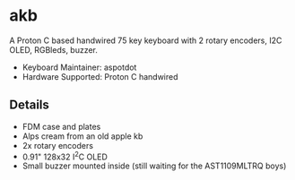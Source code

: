 # akb


A Proton C based handwired 75 key keyboard with 2 rotary encoders, I2C OLED, RGBleds, buzzer.

- Keyboard Maintainer: aspotdot
- Hardware Supported: Proton C handwired

## Details

- FDM case and plates
- Alps cream from an old apple kb
- 2x rotary encoders
- 0.91" 128x32 I<sup>2</sup>C OLED
- Small buzzer mounted inside (still waiting for the AST1109MLTRQ boys)


